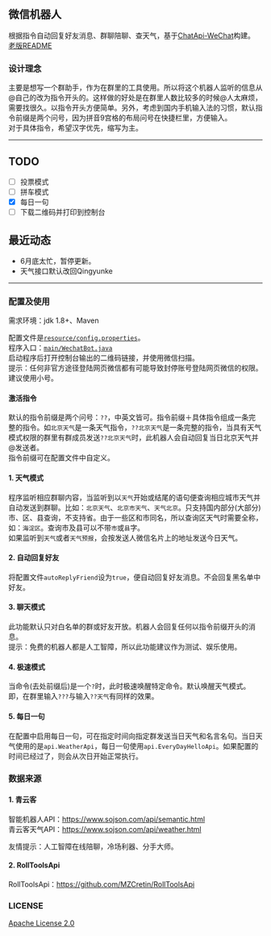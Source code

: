 ## 微信机器人

根据指令自动回复好友消息、群聊陪聊、查天气，基于[ChatApi-WeChat](https://github.com/xuxiaoxiao-xxx/ChatApi-WeChat)构建。    
[老版README](/doc/OLD_README.md)

### 设计理念

主要是想写一个群助手，作为在群里的工具使用。所以将这个机器人监听的信息从@自己的改为指令开头的。这样做的好处是在群里人数比较多的时候@人太麻烦，需要找很久。以指令开头方便简单。另外，考虑到国内手机输入法的习惯，默认指令前缀是两个问号，因为拼音9宫格的布局问号在快捷栏里，方便输入。  
对于具体指令，希望汉字优先，缩写为主。

---

## TODO

- [ ] 投票模式
- [ ] 拼车模式
- [x] 每日一句
- [ ] 下载二维码并打印到控制台

## 最近动态

- 6月底太忙，暂停更新。
- 天气接口默认改回Qingyunke
---

### 配置及使用

需求环境：jdk 1.8+、Maven
  
配置文件是[`resource/config.properties`](/src/main/resources/config.properties)。  
程序入口：[`main/WechatBot.java`](/src/main/java/main/WechatBot.java)   
启动程序后打开控制台输出的二维码链接，并使用微信扫描。     
提示：任何非官方途径登陆网页微信都有可能导致封停账号登陆网页微信的权限。建议使用小号。   

#### 激活指令

默认的指令前缀是两个问号：`??`，中英文皆可。指令前缀＋具体指令组成一条完整的指令。如`北京天气`是一条天气指令，`??北京天气`是一条完整的指令，当具有天气模式权限的群里有群成员发送`??北京天气`时，此机器人会自动回复当日北京天气并@发送者。    
指令前缀可在配置文件中自定义。  

#### 1. 天气模式

程序监听相应群聊内容，当监听到以`天气`开始或结尾的语句便查询相应城市天气并自动发送到群聊。比如：`北京天气`、`北京市天气`、`天气北京`。只支持国内部分(大部分)市、区、县查询，不支持省。由于一些区和市同名，所以查询区天气时需要全称，如：`海淀区`。查询市及县可以不带`市`或`县`字。   
如果监听到`天气`或者`天气预报`，会按发送人微信名片上的地址发送今日天气。  

#### 2. 自动回复好友 

将配置文件`autoReplyFriend`设为`true`，便自动回复好友消息。不会回复黑名单中好友。  

#### 3. 聊天模式

此功能默认只对白名单的群或好友开放。机器人会回复任何以指令前缀开头的消息。  
提示：免费的机器人都是人工智障，所以此功能建议作为测试、娱乐使用。  

#### 4. 极速模式

当命令(去处前缀后)是一个`?`时，此时极速唤醒特定命令。默认唤醒天气模式。即，在群里输入`???`与输入`??天气`有同样的效果。  

#### 5. 每日一句

在配置中启用每日一句，可在指定时间向指定群发送当日天气和名言名句。当日天气使用的是`api.WeatherApi`，每日一句使用`api.EveryDayHelloApi`。如果配置的时间已经过了，则会从次日开始正常执行。


### 数据来源

#### 1. 青云客
智能机器人API：https://www.sojson.com/api/semantic.html  
青云客天气API：https://www.sojson.com/api/weather.html

友情提示：人工智障在线陪聊，冷场利器、分手大师。  

#### 2. RollToolsApi

RollToolsApi：https://github.com/MZCretin/RollToolsApi  

### LICENSE

[Apache License 2.0](https://github.com/scorego/WechatRobot/blob/master/LICENSE.md)